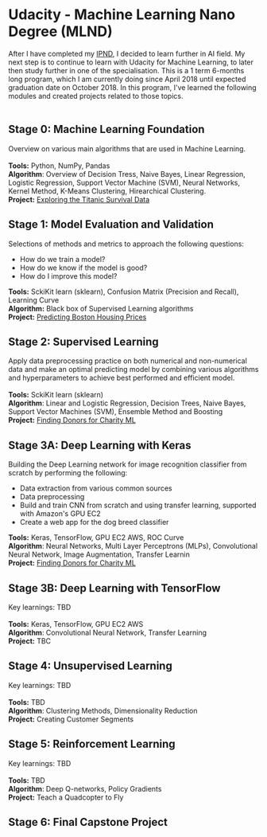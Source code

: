 # Udacity - Machine Learning Nano Degree (MLND)

After I have completed my <a href="https://github.com/Flosisi/udacity-ipnd">IPND</a>, I decided to learn further in AI field.
My next step is to continue to learn with Udacity for Machine Learning, to later then study further in one of the specialisation.
This is a 1 term 6-months long program, which I am currently doing since April 2018 until expected graduation date on October 2018.
In this program, I've learned the following modules and created projects related to those topics.
<br>
<br>

## Stage 0: Machine Learning Foundation
Overview on various main algorithms that are used in Machine Learning.<br>
<br>
**Tools:** Python, NumPy, Pandas<br>
**Algorithm**: Overview of Decision Tress, Naive Bayes, Linear Regression, Logistic Regression, Support Vector Machine (SVM), Neural Networks, Kernel Method, K-Means Clustering, Hirearchical Clustering.<br>
**Project:** <a href="https://github.com/Flosisi/udacity-mlnd/tree/master/P1%20MLND%20-%20titanic_survival_exploration">Exploring the Titanic Survival Data</a>
<br>

## Stage 1: Model Evaluation and Validation
Selections of methods and metrics to approach the following questions: 
- How do we train a model?
- How do we know if the model is good?
- How do I improve this model?

**Tools:** SckiKit learn (sklearn), Confusion Matrix (Precision and Recall), Learning Curve<br>
**Algorithm:** Black box of Supervised Learning algorithms<br>
**Project:** <a href="https://github.com/Flosisi/udacity-mlnd/tree/master/P2%20MLND%20-%20predicting_boston_housing_price">Predicting Boston Housing Prices</a>
<br>
  
## Stage 2: Supervised Learning
Apply data preprocessing practice on both numerical and non-numerical data and make an optimal predicting model by combining various algorithms and hyperparameters to achieve best performed and efficient model.<br>
<br>
**Tools:** SckiKit learn (sklearn)<br>
**Algorithm**: Linear and Logistic Regression, Decision Trees, Naive Bayes, Support Vector Machines (SVM), Ensemble Method and Boosting<br>
**Project:** <a href="https://github.com/Flosisi/udacity-mlnd/tree/master/P3%20MLND%20-%20finding_donors_for_charityML">Finding Donors for Charity ML</a>
<br>

## Stage 3A: Deep Learning with Keras
Building the Deep Learning network for image recognition classifier from scratch by performing the following:
- Data extraction from various common sources
- Data preprocessing
- Build and train CNN from scratch and using transfer learning, supported with Amazon's GPU EC2
- Create a web app for the dog breed classifier

**Tools:** Keras, TensorFlow, GPU EC2 AWS, ROC Curve<br>
**Algorithm**: Neural Networks, Multi Layer Perceptrons (MLPs), Convolutional Neural Network, Image Augmentation, Transfer Learnin<br>
**Project:** <a href="https://github.com/Flosisi/udacity-mlnd/tree/master/P3%20MLND%20-%20finding_donors_for_charityML">Finding Donors for Charity ML</a>
<br>

## Stage 3B: Deep Learning with TensorFlow
Key learnings: TBD<br>
<br>
**Tools:** Keras, TensorFlow, GPU EC2 AWS<br>
**Algorithm**: Convolutional Neural Network, Transfer Learning<br>
**Project:** TBC
<br>

## Stage 4: Unsupervised Learning
Key learnings: TBD<br>
<br>
**Tools:** TBD<br>
**Algorithm**: Clustering Methods, Dimensionality Reduction<br>
**Project:** Creating Customer Segments
<br>

## Stage 5: Reinforcement Learning
Key learnings: TBD<br>
<br>
**Tools:** TBD<br>
**Algorithm**: Deep Q-networks, Policy Gradients<br>
**Project:** Teach a Quadcopter to Fly
<br>

## Stage 6: Final Capstone Project
